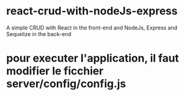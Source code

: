 # react-crud-with-nodeJs-express
A simple CRUD with React in the front-end and NodeJs, Express and Sequelize in the back-end
# pour executer l'application, il faut modifier le ficchier server/config/config.js
